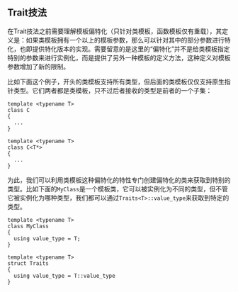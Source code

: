 ## Trait技法

在Trait技法之前需要理解模板偏特化（只针对类模板，函数模板仅有重载），其定义是：如果类模板拥有一个以上的模板参数，那么可以针对其中的部分参数进行特化，也即提供特化版本的实现。需要留意的是这里的“偏特化”并不是给类模板指定特别的参数来进行实例化，而是提供了另外一种模板的定义方法，这种定义对模板参数增加了新的限制。

比如下面这个例子，开头的类模板支持所有类型，但后面的类模板仅仅支持原生指针类型。它们两者都是类模板，只不过后者接收的类型是前者的一个子集：

```
template <typename T>
class C
{
  ...
}

template <typename T>
class C<T*>
{
  ...
}
```

为此，我们可以利用类模板这种偏特化的特性专门创建偏特化的类来获取到特别的类型。比如下面的`MyClass`是一个模板类，它可以被实例化为不同的类型，但不管它被实例化为哪种类型，我们都可以通过`Traits<T>::value_type`来获取到特定的类型。

```
template <typename T>
class MyClass
{
  using value_type = T;
}

template <typename T>
struct Traits
{
  using value_type = T::value_type
}
```
